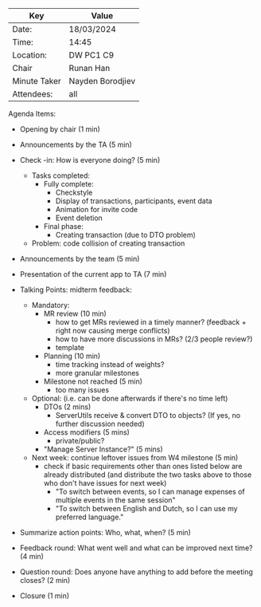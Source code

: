 | Key | Value |
| --- | --- |
| Date: | 18/03/2024 |
| Time: | 14:45 |
| Location: | DW PC1 C9 |
| Chair | Runan Han |
| Minute Taker | Nayden Borodjiev |
| Attendees: | all |

Agenda Items:
- Opening by chair (1 min)
- Announcements by the TA (5 min)
- Check -in: How is everyone doing? (5 min)
    - Tasks completed:
        - Fully complete:
            - Checkstyle
            - Display of transactions, participants, event data
            - Animation for invite code
            - Event deletion
        - Final phase:
            - Creating transaction (due to DTO problem)
    - Problem: code collision of creating transaction
        
- Announcements by the team (5 min)
- Presentation of the current app to TA (7 min)  
- Talking Points: midterm feedback:
    - Mandatory:
        - MR review (10 min)
            - how to get MRs reviewed in a timely manner? (feedback + right now causing merge conflicts)
            - how to have more discussions in MRs? (2/3 people review?)
            - template
        - Planning (10 min)
            - time tracking instead of weights?
            - more granular milestones
        - Milestone not reached (5 min)
            - too many issues
    - Optional: (i.e. can be done afterwards if there's no time left)
        - DTOs (2 mins)
            - ServerUtils receive & convert DTO to objects? (If yes, no further discussion needed)
        - Access modifiers (5 mins)
            - private/public?
        - "Manage Server Instance?" (5 mins)
    - Next week: continue leftover issues from W4 milestone (5 min)
        - check if basic requirements other than ones listed below are already distributed (and distribute the two tasks above to those who don't have issues for next week)
            - "To switch between events, so I can manage expenses of multiple events in the same session"
            - "To switch between English and Dutch, so I can use my preferred language."
- Summarize action points: Who, what, when? (5 min)
- Feedback round: What went well and what can be improved next time? (4 min)
- Question round: Does anyone have anything to add before the meeting closes? (2 min)
- Closure (1 min)